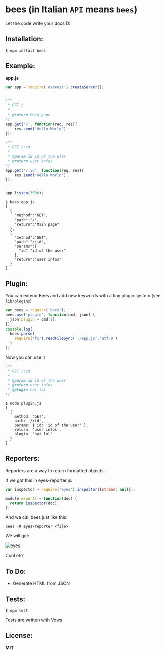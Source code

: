 bees (in Italian ```API``` means ```bees```)
====


Let the code write your docs D:

## Installation:

```
$ npm install bees
```

## Example: 

__app.js__
```javascript
var app = require('express').createServer();


/**
 * GET /
 * 
 * @return Main page
*/
app.get('/', function(req, res){
    res.send('Hello World');
});

/**
 * GET /:id
 * 
 * @param id id of the user
 * @return user infos
*/
app.get('/:id', function(req, res){
    res.send('Hello World');
});


app.listen(3000);
```

```
$ bees app.js
[
  {
    "method":"GET",
    "path":"/",
    "return":"Main page"
  },
  {
    "method":"GET",
    "path":"/:id",
    "params":{
      "id":"id of the user"
    },
    "return":"user infos"
  }
]

```

## Plugin:

You can extend Bees and add new keywords with a tiny plugin system (see ```lib/plugins```)

```javascript
var bees = require('bees');
bees.use('plugin', function(cmd, json) {
  json.plugin = cmd[1];
});
console.log(
  bees.parse(
    require('fs').readFileSync('./app.js','utf-8')
  )
);
```

Now you can use it

```javascript
/**
 * GET /:id
 * 
 * @param id id of the user
 * @return user infos
 * @plugin hai lol
*/
```

```
$ node plugin.js
[
  {
    method: 'GET',
    path: '/:id',
    params: { id: 'id of the user' },
    return: 'user infos',
    plugin: 'hai lol'
  }
]
```

## Reporters:

Reporters are a way to return formatted objects.

If we got this in eyes-reporter.js:

```javascript
var inspector = require('eyes').inspector({stream: null});

module.exports = function(doc) {
  return inspector(doc);
};
```

And we call bees just like this:

```
bees -R eyes-reporter <file>
```

We will get:

![eyes](http://i.imgur.com/F9p5M.png)

Cool eh?

## To Do:

- Generate HTML from JSON

## Tests:

```
$ npm test
```

Tests are written with Vows

## License:

__MIT__
